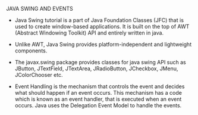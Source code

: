 JAVA SWING AND EVENTS

* Java Swing tutorial is a part of Java Foundation Classes (JFC) that is used to create window-based applications. It is built on the top of AWT (Abstract Windowing Toolkit) API and entirely written in java.

* Unlike AWT, Java Swing provides platform-independent and lightweight components.

* The javax.swing package provides classes for java swing API such as JButton, JTextField, JTextArea, JRadioButton, JCheckbox, JMenu, JColorChooser etc.

* Event Handling is the mechanism that controls the event and decides what should happen if an event occurs. This mechanism has a code which is known as an event handler, that is executed when an event occurs. Java uses the Delegation Event Model to handle the events.